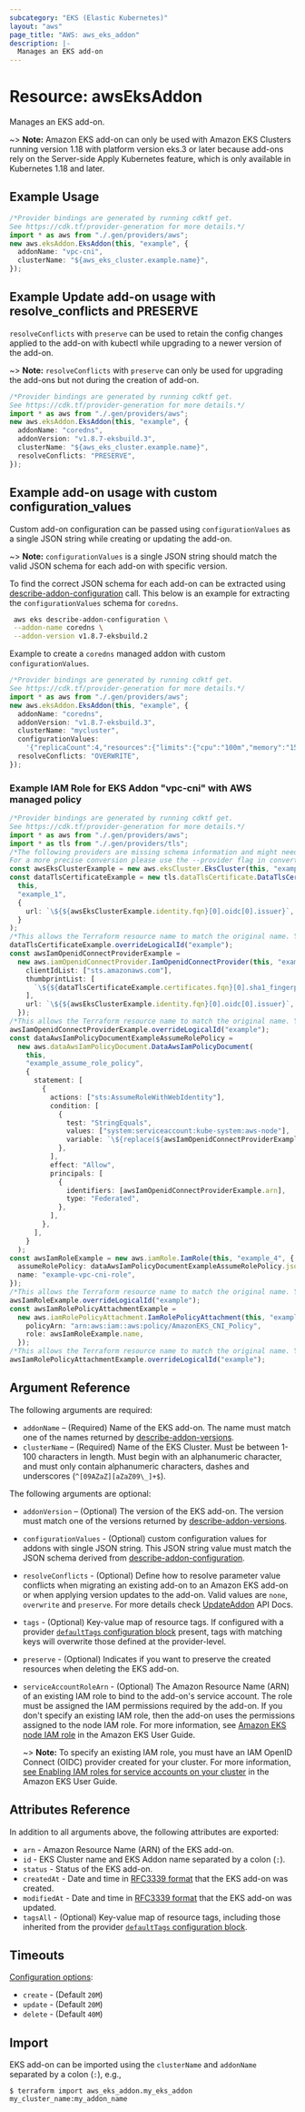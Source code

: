 ```yaml
---
subcategory: "EKS (Elastic Kubernetes)"
layout: "aws"
page_title: "AWS: aws_eks_addon"
description: |-
  Manages an EKS add-on
---
```


# Resource: awsEksAddon

Manages an EKS add-on.

\~> **Note:** Amazon EKS add-on can only be used with Amazon EKS Clusters
running version 1.18 with platform version eks.3 or later
because add-ons rely on the Server-side Apply Kubernetes feature,
which is only available in Kubernetes 1.18 and later.

## Example Usage

```typescript
/*Provider bindings are generated by running cdktf get.
See https://cdk.tf/provider-generation for more details.*/
import * as aws from "./.gen/providers/aws";
new aws.eksAddon.EksAddon(this, "example", {
  addonName: "vpc-cni",
  clusterName: "${aws_eks_cluster.example.name}",
});

```

## Example Update add-on usage with resolve\_conflicts and PRESERVE

`resolveConflicts` with `preserve` can be used to retain the config changes applied to the add-on with kubectl while upgrading to a newer version of the add-on.

\~> **Note:** `resolveConflicts` with `preserve` can only be used for upgrading the add-ons but not during the creation of add-on.

```typescript
/*Provider bindings are generated by running cdktf get.
See https://cdk.tf/provider-generation for more details.*/
import * as aws from "./.gen/providers/aws";
new aws.eksAddon.EksAddon(this, "example", {
  addonName: "coredns",
  addonVersion: "v1.8.7-eksbuild.3",
  clusterName: "${aws_eks_cluster.example.name}",
  resolveConflicts: "PRESERVE",
});

```

## Example add-on usage with custom configuration\_values

Custom add-on configuration can be passed using `configurationValues` as a single JSON string while creating or updating the add-on.

\~> **Note:** `configurationValues` is a single JSON string should match the valid JSON schema for each add-on with specific version.

To find the correct JSON schema for each add-on can be extracted using [describe-addon-configuration](https://docs.aws.amazon.com/cli/latest/reference/eks/describe-addon-configuration.html) call.
This below is an example for extracting the `configurationValues` schema for `coredns`.

```bash
 aws eks describe-addon-configuration \
 --addon-name coredns \
 --addon-version v1.8.7-eksbuild.2
```

Example to create a `coredns` managed addon with custom `configurationValues`.

```typescript
/*Provider bindings are generated by running cdktf get.
See https://cdk.tf/provider-generation for more details.*/
import * as aws from "./.gen/providers/aws";
new aws.eksAddon.EksAddon(this, "example", {
  addonName: "coredns",
  addonVersion: "v1.8.7-eksbuild.3",
  clusterName: "mycluster",
  configurationValues:
    '{"replicaCount":4,"resources":{"limits":{"cpu":"100m","memory":"150Mi"},"requests":{"cpu":"100m","memory":"150Mi"}}}',
  resolveConflicts: "OVERWRITE",
});

```

### Example IAM Role for EKS Addon "vpc-cni" with AWS managed policy

```typescript
/*Provider bindings are generated by running cdktf get.
See https://cdk.tf/provider-generation for more details.*/
import * as aws from "./.gen/providers/aws";
import * as tls from "./.gen/providers/tls";
/*The following providers are missing schema information and might need manual adjustments to synthesize correctly: tls.
For a more precise conversion please use the --provider flag in convert.*/
const awsEksClusterExample = new aws.eksCluster.EksCluster(this, "example", {});
const dataTlsCertificateExample = new tls.dataTlsCertificate.DataTlsCertificate(
  this,
  "example_1",
  {
    url: `\${${awsEksClusterExample.identity.fqn}[0].oidc[0].issuer}`,
  }
);
/*This allows the Terraform resource name to match the original name. You can remove the call if you don't need them to match.*/
dataTlsCertificateExample.overrideLogicalId("example");
const awsIamOpenidConnectProviderExample =
  new aws.iamOpenidConnectProvider.IamOpenidConnectProvider(this, "example_2", {
    clientIdList: ["sts.amazonaws.com"],
    thumbprintList: [
      `\${${dataTlsCertificateExample.certificates.fqn}[0].sha1_fingerprint}`,
    ],
    url: `\${${awsEksClusterExample.identity.fqn}[0].oidc[0].issuer}`,
  });
/*This allows the Terraform resource name to match the original name. You can remove the call if you don't need them to match.*/
awsIamOpenidConnectProviderExample.overrideLogicalId("example");
const dataAwsIamPolicyDocumentExampleAssumeRolePolicy =
  new aws.dataAwsIamPolicyDocument.DataAwsIamPolicyDocument(
    this,
    "example_assume_role_policy",
    {
      statement: [
        {
          actions: ["sts:AssumeRoleWithWebIdentity"],
          condition: [
            {
              test: "StringEquals",
              values: ["system:serviceaccount:kube-system:aws-node"],
              variable: `\${replace(${awsIamOpenidConnectProviderExample.url}, "https://", "")}:sub`,
            },
          ],
          effect: "Allow",
          principals: [
            {
              identifiers: [awsIamOpenidConnectProviderExample.arn],
              type: "Federated",
            },
          ],
        },
      ],
    }
  );
const awsIamRoleExample = new aws.iamRole.IamRole(this, "example_4", {
  assumeRolePolicy: dataAwsIamPolicyDocumentExampleAssumeRolePolicy.json,
  name: "example-vpc-cni-role",
});
/*This allows the Terraform resource name to match the original name. You can remove the call if you don't need them to match.*/
awsIamRoleExample.overrideLogicalId("example");
const awsIamRolePolicyAttachmentExample =
  new aws.iamRolePolicyAttachment.IamRolePolicyAttachment(this, "example_5", {
    policyArn: "arn:aws:iam::aws:policy/AmazonEKS_CNI_Policy",
    role: awsIamRoleExample.name,
  });
/*This allows the Terraform resource name to match the original name. You can remove the call if you don't need them to match.*/
awsIamRolePolicyAttachmentExample.overrideLogicalId("example");

```

## Argument Reference

The following arguments are required:

* `addonName` – (Required) Name of the EKS add-on. The name must match one of
  the names returned by [describe-addon-versions](https://docs.aws.amazon.com/cli/latest/reference/eks/describe-addon-versions.html).
* `clusterName` – (Required) Name of the EKS Cluster. Must be between 1-100 characters in length. Must begin with an alphanumeric character, and must only contain alphanumeric characters, dashes and underscores (`^[09AZaZ][aZaZ09\_]+$`).

The following arguments are optional:

* `addonVersion` – (Optional) The version of the EKS add-on. The version must
  match one of the versions returned by [describe-addon-versions](https://docs.aws.amazon.com/cli/latest/reference/eks/describe-addon-versions.html).
* `configurationValues` - (Optional) custom configuration values for addons with single JSON string. This JSON string value must match the JSON schema derived from [describe-addon-configuration](https://docs.aws.amazon.com/cli/latest/reference/eks/describe-addon-configuration.html).
* `resolveConflicts` - (Optional) Define how to resolve parameter value conflicts
  when migrating an existing add-on to an Amazon EKS add-on or when applying
  version updates to the add-on. Valid values are `none`, `overwrite` and `preserve`. For more details check [UpdateAddon](https://docs.aws.amazon.com/eks/latest/APIReference/API_UpdateAddon.html) API Docs.
* `tags` - (Optional) Key-value map of resource tags. If configured with a provider [`defaultTags` configuration block](https://registry.terraform.io/providers/hashicorp/aws/latest/docs#default_tags-configuration-block) present, tags with matching keys will overwrite those defined at the provider-level.
* `preserve` - (Optional) Indicates if you want to preserve the created resources when deleting the EKS add-on.
*   `serviceAccountRoleArn` - (Optional) The Amazon Resource Name (ARN) of an
    existing IAM role to bind to the add-on's service account. The role must be
    assigned the IAM permissions required by the add-on. If you don't specify
    an existing IAM role, then the add-on uses the permissions assigned to the node
    IAM role. For more information, see [Amazon EKS node IAM role](https://docs.aws.amazon.com/eks/latest/userguide/create-node-role.html)
    in the Amazon EKS User Guide.

    \~> **Note:** To specify an existing IAM role, you must have an IAM OpenID Connect (OIDC)
    provider created for your cluster. For more information, [see Enabling IAM roles
    for service accounts on your cluster](https://docs.aws.amazon.com/eks/latest/userguide/enable-iam-roles-for-service-accounts.html)
    in the Amazon EKS User Guide.

## Attributes Reference

In addition to all arguments above, the following attributes are exported:

* `arn` - Amazon Resource Name (ARN) of the EKS add-on.
* `id` - EKS Cluster name and EKS Addon name separated by a colon (`:`).
* `status` - Status of the EKS add-on.
* `createdAt` - Date and time in [RFC3339 format](https://tools.ietf.org/html/rfc3339#section-5.8) that the EKS add-on was created.
* `modifiedAt` - Date and time in [RFC3339 format](https://tools.ietf.org/html/rfc3339#section-5.8) that the EKS add-on was updated.
* `tagsAll` - (Optional) Key-value map of resource tags, including those inherited from the provider [`defaultTags` configuration block](https://registry.terraform.io/providers/hashicorp/aws/latest/docs#default_tags-configuration-block).

## Timeouts

[Configuration options](https://developer.hashicorp.com/terraform/language/resources/syntax#operation-timeouts):

* `create` - (Default `20M`)
* `update` - (Default `20M`)
* `delete` - (Default `40M`)

## Import

EKS add-on can be imported using the `clusterName` and `addonName` separated by a colon (`:`), e.g.,

```console
$ terraform import aws_eks_addon.my_eks_addon my_cluster_name:my_addon_name
```
